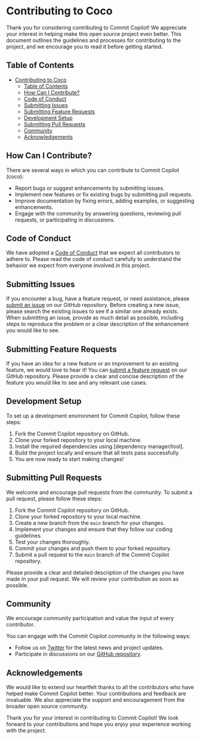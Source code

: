 # Contributing to Coco

Thank you for considering contributing to Commit Copilot! We appreciate your interest in helping make this open source project even better. This document outlines the guidelines and processes for contributing to the project, and we encourage you to read it before getting started.

## Table of Contents

- [Contributing to Coco](#contributing-to-coco)
  - [Table of Contents](#table-of-contents)
  - [How Can I Contribute?](#how-can-i-contribute)
  - [Code of Conduct](#code-of-conduct)
  - [Submitting Issues](#submitting-issues)
  - [Submitting Feature Requests](#submitting-feature-requests)
  - [Development Setup](#development-setup)
  - [Submitting Pull Requests](#submitting-pull-requests)
  - [Community](#community)
  - [Acknowledgements](#acknowledgements)

## How Can I Contribute?

There are several ways in which you can contribute to Commit Copilot (coco):

- Report bugs or suggest enhancements by submitting issues.
- Implement new features or fix existing bugs by submitting pull requests.
- Improve documentation by fixing errors, adding examples, or suggesting enhancements.
- Engage with the community by answering questions, reviewing pull requests, or participating in discussions.

## Code of Conduct

We have adopted a [Code of Conduct](CODE_OF_CONDUCT.md) that we expect all contributors to adhere to. Please read the code of conduct carefully to understand the behavior we expect from everyone involved in this project.

## Submitting Issues

If you encounter a bug, have a feature request, or need assistance, please [submit an issue](https://github.com/gfargo/coco/issues) on our GitHub repository. Before creating a new issue, please search the existing issues to see if a similar one already exists. When submitting an issue, provide as much detail as possible, including steps to reproduce the problem or a clear description of the enhancement you would like to see.

## Submitting Feature Requests

If you have an idea for a new feature or an improvement to an existing feature, we would love to hear it! You can [submit a feature request](https://github.com/gfargo/coco/issues/new?assignees=&labels=feature+request&template=feature_request.md) on our GitHub repository. Please provide a clear and concise description of the feature you would like to see and any relevant use cases.

## Development Setup

To set up a development environment for Commit Copilot, follow these steps:

1. Fork the Commit Copilot repository on GitHub.
2. Clone your forked repository to your local machine.
3. Install the required dependencies using [dependency manager/tool].
4. Build the project locally and ensure that all tests pass successfully.
5. You are now ready to start making changes!

## Submitting Pull Requests

We welcome and encourage pull requests from the community. To submit a pull request, please follow these steps:

1. Fork the Commit Copilot repository on GitHub.
2. Clone your forked repository to your local machine.
3. Create a new branch from the `main` branch for your changes.
4. Implement your changes and ensure that they follow our coding guidelines.
5. Test your changes thoroughly.
6. Commit your changes and push them to your forked repository.
7. Submit a pull request to the `main` branch of the Commit Copilot repository.

Please provide a clear and detailed description of the changes you have made in your pull request. We will review your contribution as soon as possible.

<!-- ## Coding Guidelines

To maintain a consistent codebase, we follow a set of coding guidelines. Please ensure that your code adheres to these guidelines before submitting a pull request. These guidelines include:

- [Style guidelines]
- [Naming conventions]
- [Best practices] -->

<!-- ## Documentation

Clear and comprehensive documentation is crucial for any successful project. We appreciate contributions that improve the existing documentation or add new examples, tutorials, or explanations. You can find the project documentation in the [docs](docs/) directory. Please ensure that any changes or additions are well-documented and follow the existing style. -->

## Community

We encourage community participation and value the input of every contributor.

You can engage with the Commit Copilot community in the following ways:

<!-- - Join our [mailing list](mailto:mailinglist@example.com) to receive important announcements and updates. -->
- Follow us on [Twitter](https://twitter.com/gfargo) for the latest news and project updates.
- Participate in discussions on our [GitHub repository](https://github.com/gfargo/coco/discussions). 


## Acknowledgements

We would like to extend our heartfelt thanks to all the contributors who have helped make Commit Copilot better. Your contributions and feedback are invaluable. We also appreciate the support and encouragement from the broader open source community.

Thank you for your interest in contributing to Commit Copilot! We look forward to your contributions and hope you enjoy your experience working with the project.